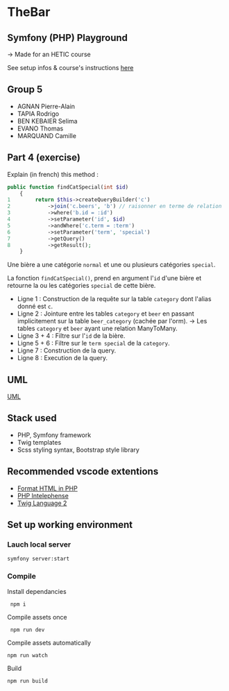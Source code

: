 # TheBar

## Symfony (PHP) Playground

→ Made for an HETIC course

See setup infos & course's instructions [here](https://github.com/Antoine07/hetic_symfony/blob/main/Introduction/tp_02_days.md)

## Group 5

- AGNAN Pierre-Alain
- TAPIA Rodrigo
- BEN KEBAIER Selima
- EVANO Thomas
- MARQUAND Camille

## Part 4 (exercise)

Explain (in french) this method :

```php
public function findCatSpecial(int $id)
    {
1        return $this->createQueryBuilder('c')
2            ->join('c.beers', 'b') // raisonner en terme de relation
3            ->where('b.id = :id')
4            ->setParameter('id', $id)
5            ->andWhere('c.term = :term')
6            ->setParameter('term', 'special')
7            ->getQuery()
8            ->getResult();
    }
```

Une bière a une catégorie `normal` et une ou plusieurs catégories `special`.

La fonction `findCatSpecial()`, prend en argument l'`id` d'une bière et retourne la ou les catégories `special` de cette bière.

- Ligne 1 : Construction de la requête sur la table `category` dont l'alias donné est `c`.
- Ligne 2 : Jointure entre les tables `category` et `beer` en passant implicitement sur la table `beer_category` (cachée par l'orm).
  → Les tables `category` et `beer` ayant une relation ManyToMany.
- Ligne 3 + 4 : Filtre sur l'`id` de la bière.
- Ligne 5 + 6 : Filtre sur le `term special` de la `category`.
- Ligne 7 : Construction de la query.
- Ligne 8 : Execution de la query.

## UML

[UML](assets/images/UML.png)


## Stack used

- PHP, Symfony framework
- Twig templates
- Scss styling syntax, Bootstrap style library

## Recommended vscode extentions

- [Format HTML in PHP](https://marketplace.visualstudio.com/items?itemName=rifi2k.format-html-in-php)
- [PHP Intelephense](https://marketplace.visualstudio.com/items?itemName=bmewburn.vscode-intelephense-client)
- [Twig Language 2](https://marketplace.visualstudio.com/items?itemName=mblode.twig-language-2)

## Set up working environment

### Lauch local server

```
symfony server:start
```

### Compile

Install dependancies

```
 npm i
```

Compile assets once

```
 npm run dev
```

Compile assets automatically

```
npm run watch
```

Build

```
npm run build
```
